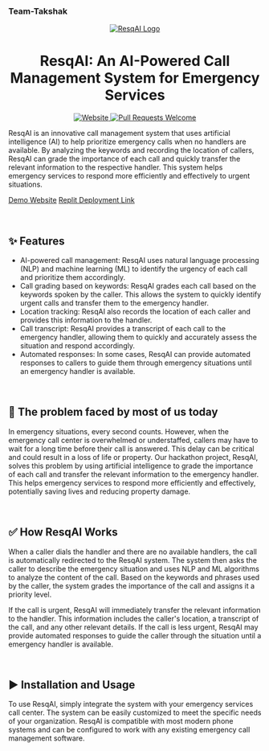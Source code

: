 ### Team-Takshak ###
<p align="center">
  <a href="https://resqai.webxspark.com">
    <img alt = "ResqAI Logo" src = "./res/favicon-png.png">
  </a>
</p>
<h1 align="center" >ResqAI: An AI-Powered Call Management System for Emergency Services</h1>
<p align="center">
  <a href="https://resqai.webxspark.com">
    <img alt="Website" src="https://img.shields.io/badge/-website-blue">
  </a>
  <a href="http://makeapullrequest.com">
    <img alt="Pull Requests Welcome" src="https://img.shields.io/badge/PRs-welcome-brightgreen.svg?style=flat">
  </a>
  
</p>
ResqAI is an innovative call management system that uses artificial intelligence (AI) to help prioritize emergency calls when no handlers are available. By analyzing the keywords and recording the location of callers, ResqAI can grade the importance of each call and quickly transfer the relevant information to the respective handler. This system helps emergency services to respond more efficiently and effectively to urgent situations.

<br>

<a href="https://resqai.webxspark.com">Demo Website</a>
<a href="http://gracefulshabbymathematics.webxspark.repl.co/answer"> Replit Deployment Link </a>

<br>

## ✨ Features

- AI-powered call management: ResqAI uses natural language processing (NLP) and machine learning (ML) to identify the urgency of each call and prioritize them accordingly.
- Call grading based on keywords: ResqAI grades each call based on the keywords spoken by the caller. This allows the system to quickly identify urgent calls and transfer them to the emergency handler.
- Location tracking: ResqAI also records the location of each caller and provides this information to the handler.
- Call transcript: ResqAI provides a transcript of each call to the emergency handler, allowing them to quickly and accurately assess the situation and respond accordingly.
- Automated responses: In some cases, ResqAI can provide automated responses to callers to guide them through emergency situations until an emergency handler is available.

<br>

## 🤔 The problem faced by most of us today

In emergency situations, every second counts. However, when the emergency call center is overwhelmed or understaffed, callers may have to wait for a long time before their call is answered. This delay can be critical and could result in a loss of life or property. Our hackathon project, ResqAI, solves this problem by using artificial intelligence to grade the importance of each call and transfer the relevant information to the emergency handler. This helps emergency services to respond more efficiently and effectively, potentially saving lives and reducing property damage.

<br>

## ✅ How ResqAI Works

When a caller dials the handler and there are no available handlers, the call is automatically redirected to the ResqAI system. The system then asks the caller to describe the emergency situation and uses NLP and ML algorithms to analyze the content of the call. Based on the keywords and phrases used by the caller, the system grades the importance of the call and assigns it a priority level.

If the call is urgent, ResqAI will immediately transfer the relevant information to the handler. This information includes the caller's location, a transcript of the call, and any other relevant details. If the call is less urgent, ResqAI may provide automated responses to guide the caller through the situation until a emergency handler is available.

<br>

## ▶️ Installation and Usage
To use ResqAI, simply integrate the system with your emergency services call center. The system can be easily customized to meet the specific needs of your organization. ResqAI is compatible with most modern phone systems and can be configured to work with any existing emergency call management software.

<br>

